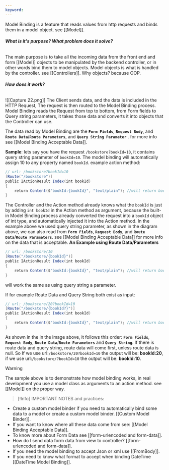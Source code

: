 ```yaml
---
keyword:
---
```

Model Binding is a feature that reads values from http requests and binds them in a model object. see [[Model]].
###### **What is it's purpose? What problem does it solve?**
The main purpose is to take all the incoming data from the front end and form [[Model]] objects to be manipulated by the backend controller, or in other words bind them to model objects. Model objects is what is handled by the controller. see [[Controllers]].
Why objects? because OOP.
###### **How does it work?**
![[Capture 22.png]]
The Client sends data, and the data is included in the HTTP Request, The request is then routed to the Model Binding process. Model Binding reads the Request from top to bottom, from Form fields to Query string parameters, it takes those data and converts it into objects that the Controller can use. 

The data read by Model Binding are the **`Form Fields`**, **`Request Body`**, and **`Route Data`**/**`Route Parameters`**, and **`Query String Parameter`** . for more info see [[Model Binding Acceptable Data]].

**Sample**:
lets say you have the request `/bookstore?bookId=10`, it contains query string parameter of `bookId=10`. The model binding will automatically assign 10 to any property named `bookId`.
example action method:
```c#
// url: /bookstore?bookId=10
[Route("/bookstore")]
public IActionResult Index(int bookId)
{
    return Content($"bookId:{bookId}", "text/plain"); //will return bookId:10
}
```
The Controller and the Action method already knows what the `bookId` is just by adding `int bookId` in the Action method as argument, because the built-in Model Binding process already converted the request into a `bookId` object of int type, and automatically injected it into the Action method.
In the example above we used query string parameter, as shown in the diagram above, we can also read from **`Form Fields`**, **`Request Body`**, and **`Route Data`**/**`Route Parameters`**. see [[Model Binding Acceptable Data]] for more info on the data that is acceptable.
**An Example using Route Data/Parameters**
```c#
// url: /bookstore/10
[Route("/bookstore/{bookId}")]
public IActionResult Index(int bookId)
{
    return Content($"bookId:{bookId}", "text/plain"); //will return bookId:10
}
```
will work the same as using query string a parameter.

If for example Route Data and Query String both exist as input:
```c#
// url: /bookstore/20?bookId=10
[Route("/bookstore/{bookId?}")]
public IActionResult Index(int bookId)
{
    return Content($"bookId:{bookId}", "text/plain"); //will return bookId:10
}
```
As shown in the in the image above, it follows this order: **`Form Fields`**, **`Request Body`**, **`Route Data`**/**`Route Parameters`** and **`Query String`**.
If there is route data and query string, route data will come first, unless route data is null.
So If we use url:`/bookstore/20?bookId=10` the output will be: **bookId:20**, if we use url:`/bookstore/?bookId=10` the output will be: **bookId:10**.
>[!warning]
>The sample above is to demonstrate how model binding works, in real development you use a model class as arguments to an action method. see [[Model]] on the proper way.

>[!Info] IMPORTANT NOTES and practices:
- Create a custom model binder if you need to automatically bind some data to a model or create a custom model binder. [[Custom Model Binder]].
- If you want to know where all these data come from see: [[Model Binding Acceptable Data]].
- To know more about Form Data see [[form-urlencoded and form-data]].
- How do I send data form data from view to controller? [[form-urlencoded and form-data]].
- If you need the model binding to accept Json or xml use [[FromBody]].
- If you need to know what format to accept when binding DateTime [[DateTime Model Binding]].
